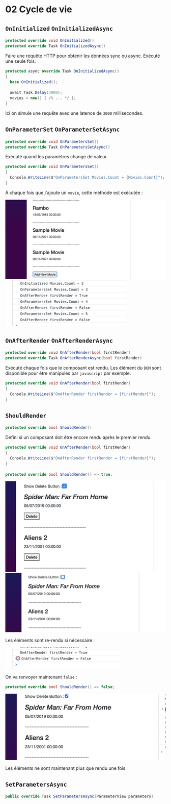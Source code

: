# 02 Cycle de vie

## `OnInitialized` `OnInitializedAsync`

```cs
protected override void OnInitialized()
protected override Task OnInitializedAsync()
```

Faire une requête HTTP pour obtenir les données sync ou async.
Exécuté une seule fois.

```cs
protected async override Task OnInitializedAsync()
{
  base.OnInitialized();

  await Task.Delay(3000);
  movies = new() { /% ... */ };
}
```

Ici on simule une requête avec une latence de `3000` millisecondes.



## `OnParameterSet` `OnParameterSetAsync`

```cs
protected override void OnParametersSet()
protected override Task OnParametersSetAsync()
```

Exécuté quand les paramètres change de valeur.

```cs
protected override void OnParametersSet()
{
  Console.WriteLine($"OnParametersSet Movies.Count = {Movies.Count}");
}
```

À chaque fois que j'ajoute un `movie`, cette méthode est exécutée :

<img src="../assets/add-new-movie-button.png" alt="add-new-movie-button" style="zoom:50%;" />

<img src="../assets/console-new-movie-parameter.png" alt="console-new-movie-parameter" style="zoom:50%;" />







## `OnAfterRender` `OnAfterRenderAsync`

```cs
protected override void OnAfterRender(bool firstRender)
protected override Task OnAfterRenderAsync(bool firstRender)
```
Exécuté chaque fois que le composant est rendu.
Les élément du `DOM` sont disponible pour être manipulés par `javascript` par exemple.

```cs
protected override void OnAfterRender(bool firstRender)
{
  Console.WriteLine($"OnAfterRender firstRender = {firstRender}");
}
```



## `ShouldRender`

```cs
protected override bool ShouldRender()
```

Défini si un composant doit être encore rendu après le premier rendu.

```cs
protected override void OnAfterRender(bool firstRender)
{
  Console.WriteLine($"OnAfterRender firstRender = {firstRender}");
}

protected override bool ShouldRender() => true;
```

<img src="../assets/should-render-true-not-false.png" alt="should-render-true-not-false" style="zoom:50%;" />

<img src="../assets/should-render-true-re-render-element.png" alt="should-render-true-re-render-element" style="zoom:50%;" />

Les éléments sont re-rendu si nécessaire :

<img src="../assets/console-display-re-render-element.png" alt="console-display-re-render-element" style="zoom:50%;" />

On va renvoyer maintenant `false` :

```cs
protected override bool ShouldRender() => false;
```

<img src="../assets/should-renderfalse-no-re-render.png" alt="should-renderfalse-no-re-render" style="zoom:50%;" />

Les éléments ne sont maintenant plus que rendu une fois.



## `SetParametersAsync`

```cs
public override Task SetParametersAsync(ParameterView parameters)
```



